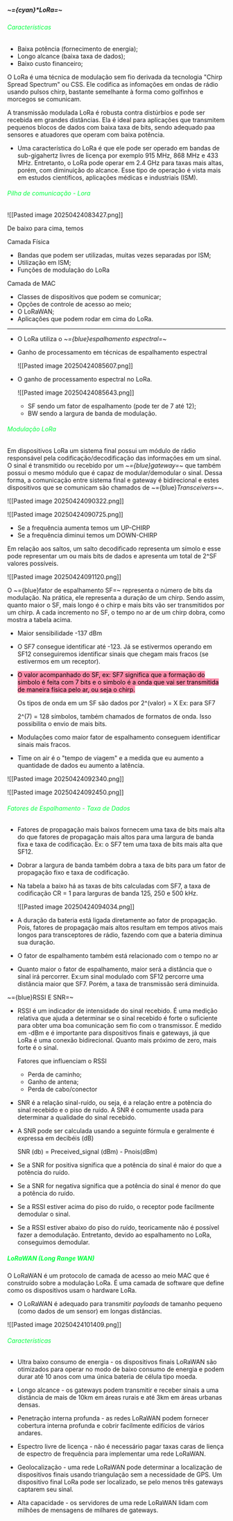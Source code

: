
#####                                                                   ~={cyan}*LoRa=~

###### <span style="color:rgb(0, 255, 64)">Características</span> 

- Baixa potência (fornecimento de energia);
- Longo alcance (baixa taxa de dados);
- Baixo custo financeiro;

O LoRa é uma técnica de modulação sem fio derivada da tecnologia "Chirp Spread Spectrum" ou CSS. Ele codifica as infomações em ondas de rádio usando pulsos chirp, bastante semelhante à forma como golfinhos e morcegos se comunicam.

A transmissão modulada LoRa é robusta contra distúrbios e pode ser recebida em grandes distâncias. Ela é ideal para aplicações que transmitem pequenos blocos de dados com baixa taxa de bits, sendo adequado paa sensores e atuadores que operam com baixa potência.

-  Uma característica do LoRa é que ele pode ser operado em bandas de sub-gigahertz livres de licença por exemplo 915 MHz, 868 MHz e 433 MHz. Entretanto, o LoRa pode operar em 2.4 GHz para taxas mais altas, porém, com diminuição do alcance. Esse tipo de operação é vista mais em estudos científicos, aplicações médicas e industriais (ISM).

###### <span style="color:rgb(0, 255, 64)">Pilha de comunicação - Lora</span>

![[Pasted image 20250424083427.png]]

De baixo para cima, temos

Camada Física

-  Bandas que podem ser utilizadas, muitas vezes separadas por ISM;
-  Utilização em ISM;
-  Funções de modulação do LoRa

Camada de MAC

-  Classes de dispositivos que podem se comunicar;
-  Opções de controle de acesso ao meio;
-  O LoRaWAN;
-  Aplicações que podem rodar em cima do LoRa.

---

-  O LoRa utiliza o *~={blue}espalhamento espectral=~*
-  Ganho de processamento em técnicas de espalhamento espectral

	![[Pasted image 20250424085607.png]]

-  O ganho de processamento espectral no LoRa.

	![[Pasted image 20250424085643.png]]
	-  SF sendo um fator de espalhamento (pode ter de 7 até 12);
	-  BW sendo a largura de banda de modulação.

###### <span style="color:rgb(0, 255, 64)">Modulação LoRa</span>

Em dispositivos LoRa um sistema final possui um módulo de rádio responsável pela codificação/decodificação das informações em um sinal. O sinal é transmitido ou recebido por um *~={blue}gateway=~* que também possui o mesmo módulo que é capaz de modular/demodular o sinal. Dessa forma, a comunicação entre sistema final e gateway é bidirecional e estes dispositivos que se comunicam são chamados de ~={blue}*Transceivers*=~.

![[Pasted image 20250424090322.png]]

![[Pasted image 20250424090725.png]]

-  Se a frequência aumenta temos um UP-CHIRP
-  Se a frequência diminui temos um DOWN-CHIRP

Em relação aos saltos, um salto decodificado representa um símolo e esse pode representar um ou mais bits de dados e apresenta um total de 2^SF valores possíveis.

![[Pasted image 20250424091120.png]]

O ~={blue}fator de espalhamento SF=~ representa o número de bits da modulação. Na prática, ele representa a duração de um chirp. Sendo assim, quanto maior o SF, mais longo é o chirp e mais bits vão ser transmitidos por um chirp. A cada incremento no SF, o tempo no ar de um chirp dobra, como mostra a tabela acima. 

-  Maior sensibilidade -137 dBm
-  O SF7 consegue identificar até -123. Já se estivermos operando em SF12 conseguiremos identificar sinais que chegam mais fracos (se estivermos em um receptor).
- <mark style="background: #FF5582A6;">O valor acompanhado do SF, ex: SF7 significa que a formação do simbolo é feita com 7 bits e o simbolo é a onda que vai ser transmitida de maneira física pelo ar, ou seja o chirp.</mark>

	Os tipos de onda em um SF são dados por 2^(valor) = X
	Ex: para SF7

	2^(7) = 128 símbolos, também chamados de formatos de onda. Isso possibilita o envio de mais bits.

-  Modulações como maior fator de espalhamento conseguem identificar sinais mais fracos.
-  Time on air é o "tempo de viagem" e a medida que eu aumento a quantidade de dados eu aumento a latência.

![[Pasted image 20250424092340.png]]

![[Pasted image 20250424092450.png]]

###### <span style="color:rgb(0, 255, 64)">Fatores de Espalhamento - Taxa de Dados</span> 

-  Fatores de propagação mais baixos fornecem uma taxa de bits mais alta do que fatores de propagação mais altos para uma largura de banda fixa e taxa de codificação. Ex: o SF7 tem uma taxa de bits mais alta que SF12.
-  Dobrar a largura de banda também dobra a taxa de bits para um fator de propagação fixo e taxa de codificação.
-  Na tabela a baixo há as taxas de bits calculadas com SF7, a taxa de codificação CR = 1 para larguras de banda 125, 250 e 500 kHz.

	![[Pasted image 20250424094034.png]]

-  A duração da bateria está ligada diretamente ao fator de propagação. Pois, fatores de propagação mais altos resultam em tempos ativos mais longos para transceptores de rádio, fazendo com que a bateria diminua sua duração.
-  O fator de espalhamento também está relacionado com o tempo no ar
-  Quanto maior o fator de espalhamento, maior será a distância que o sinal irá percorrer. Ex:um sinal modulado com SF12 percorre uma distância maior que SF7. Porém, a taxa de transmissão será diminuida.

~={blue}RSSI E SNR=~

-  RSSI é um indicador de intensidade do sinal recebido. É uma medição relativa que ajuda a determinar se o sinal recebido é forte o suficiente para obter uma boa comunicação sem fio com o transmissor. É medido em -dBm e é importante para dispositivos finais e gateways, já que LoRa é uma conexão bidirecional. Quanto mais próximo de zero, mais forte é o sinal.

	Fatores que influenciam o RSSI

	-  Perda de caminho;
	-  Ganho de antena;
	-  Perda de cabo/conector

-  SNR é a relação sinal-ruído, ou seja, é a relação entre a potência do sinal recebido e o piso de ruído. A SNR é comumente usada para determinar a qualidade do sinal recebido. 
-  A SNR pode ser calculada usando a seguinte fórmula e geralmente é expressa em decibéis (dB)

	SNR (db) = Preceived_signal (dBm) - Pnois(dBm)

-  Se a SNR for positiva significa que a potência do sinal é maior do que a potência do ruído.
-  Se a SNR for negativa significa que a potência do sinal é menor do que a potência do ruído.
-  Se a RSSI estiver acima do piso do ruído, o receptor pode facilmente demodular o sinal.
-  Se a RSSI estiver abaixo do piso do ruído, teoricamente não é possível fazer a demodulação. Entretanto, devido ao espalhamento no LoRa, conseguimos demodular.

##### <span style="color:rgb(0, 255, 64)">LoRaWAN (Long Range WAN)</span>

O LoRaWAN é um protocolo de camada de acesso ao meio MAC que é construído sobre a modulação LoRa. É uma camada de software que define como os dispositivos usam o hardware LoRa.

-  O LoRaWAN é adequado para transmitir *payloads* de tamanho pequeno (como dados de um sensor) em longas distâncias. 

![[Pasted image 20250424101409.png]]
###### <span style="color:rgb(0, 255, 64)">Características</span>

-  Ultra baixo consumo de energia - os dispositivos finais LoRaWAN são otimizados para operar no modo de baixo consumo de energia e podem durar até 10 anos com uma única bateria de célula tipo moeda.

- Longo alcance - os gateways podem transmitir e receber sinais a uma distância de mais de 10km em áreas rurais e até 3km em áreas urbanas densas.

-  Penetração interna profunda - as redes LoRaWAN podem fornecer cobertura interna profunda e cobrir facilmente edifícios de vários andares.

-  Espectro livre de licença - não é necessário pagar taxas caras de liença de espectro de frequência para implementar uma rede LoRaWAN.

-  Geolocalização - uma rede LoRaWAN pode determinar a localização de dispositivos finais usando triangulação sem a necessidade de GPS. Um dispositivo final LoRa pode ser localizado, se pelo menos três gateways captarem seu sinal.

-  Alta capacidade - os servidores de uma rede LoRaWAN lidam com milhões de mensagens de milhares de gateways.































































































































